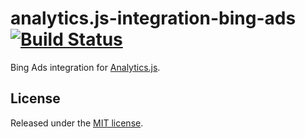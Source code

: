 # analytics.js-integration-bing-ads [![Build Status][ci-badge]][ci-link]

Bing Ads integration for [Analytics.js][].

## License

Released under the [MIT license](License.md).


[Analytics.js]: https://segment.com/docs/libraries/analytics.js/
[ci-link]: https://circleci.com/gh/segment-integrations/analytics.js-integration-bing-ads
[ci-badge]: https://circleci.com/gh/segment-integrations/analytics.js-integration-bing-ads.svg?style=svg
